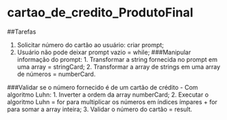 # cartao_de_credito_ProdutoFinal
##Tarefas
  1. Solicitar número do cartão ao usuário: criar prompt;
  2. Usuário não pode deixar prompt vazio = while;
###Manipular informação do prompt:
    1. Transformar a string fornecida no prompt em uma array = stringCard;
    2. Transformar a array de strings em uma array de números = numberCard.

###Validar se o número fornecido é de um cartão de crédito - Com algoritmo Luhn:
    1. Inverter a ordem da array numberCard;
    2. Executar o algoritmo Luhn = for para multiplicar os números em índices ímpares + for para somar a array inteira;
    3. Validar o número do cartão = result.
